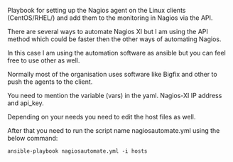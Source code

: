 Playbook for setting up the Nagios agent on the Linux clients (CentOS/RHEL/) and add them to the monitoring in Nagios via the API.

There are several ways to automate Nagios XI but I am using the API method which could be faster then the other ways of automating Nagios.

In this case I am using the automation software as ansible but you can feel free to use other as well.

Normally most of the organisation uses software like Bigfix and other to push the agents to the client. 

You need to mention the variable (vars) in the yaml. Nagios-XI IP address and api_key.

Depending on your needs you need to edit the host files as well.

After that you need to run the script name nagiosautomate.yml using the below command:
    
    ansible-playbook nagiosautomate.yml -i hosts
